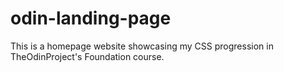 # odin-landing-page
This is a homepage website showcasing my CSS progression in TheOdinProject's Foundation course.
